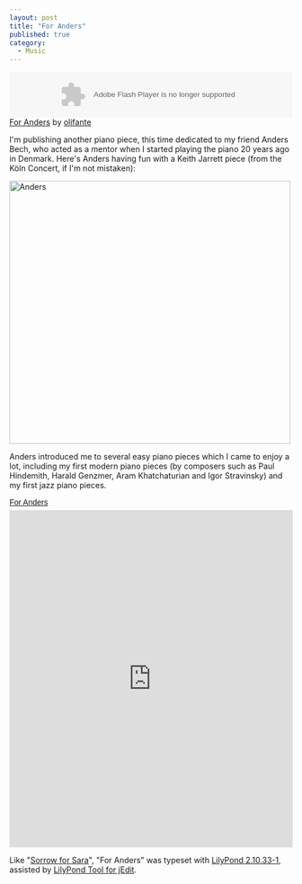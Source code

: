 ```yaml
---
layout: post
title: "For Anders"
published: true
category:
  - Music
---
```

<p>
<object height="81" width="100%"> <param name="movie" value="http://player.soundcloud.com/player.swf?url=http%3A%2F%2Fapi.soundcloud.com%2Ftracks%2F18508760"></param> <param name="allowscriptaccess" value="always"></param> <embed allowscriptaccess="always" height="81" src="http://player.soundcloud.com/player.swf?url=http%3A%2F%2Fapi.soundcloud.com%2Ftracks%2F18508760" type="application/x-shockwave-flash" width="100%"></embed> </object>  <span><a href="http://soundcloud.com/olifante/for-anders">For Anders</a> by <a href="http://soundcloud.com/olifante">olifante</a></span> 
</p>

<p>
I'm publishing another piano piece, this time dedicated to my friend Anders Bech, who acted as a mentor when I started playing the piano 20 years ago in Denmark. Here's Anders having fun with a Keith Jarrett piece (from the Köln Concert, if I'm not mistaken):
</p>

<p>
<a href="http://www.flickr.com/photos/olifante/2779657484/" title="Anders by Olifante, on Flickr"><img src="http://farm4.static.flickr.com/3089/2779657484_ff1a2b3aba.jpg" width="500" height="468" alt="Anders"></a>
</p>

<p>
Anders introduced me to several easy piano pieces which I came to enjoy a lot, including my first modern piano pieces (by composers such as Paul Hindemith, Harald Genzmer, Aram Khatchaturian and Igor Stravinsky) and my first jazz piano pieces.
</p>

<p>
<a title="View For Anders on Scribd" href="http://www.scribd.com/doc/4909719/For-Anders" style="margin: 12px auto 6px auto; font-family: Helvetica,Arial,Sans-serif; font-style: normal; font-variant: normal; font-weight: normal; font-size: 14px; line-height: normal; font-size-adjust: none; font-stretch: normal; -x-system-font: none; display: block; text-decoration: underline;">For Anders</a><iframe class="scribd_iframe_embed" src="http://www.scribd.com/embeds/4909719/content?start_page=1&view_mode=list&access_key=key-2khq4ecjii3fk4vmr90j" data-auto-height="true" data-aspect-ratio="" scrolling="no" id="doc_43504" width="100%" height="600" frameborder="0"></iframe>
</p>

<p>
Like &quot;<a href="http://olifante.blogs.com/covil/2008/08/sorrow-for-sara.html">Sorrow for Sara</a>&quot;, &quot;For Anders&quot; was typeset with <a href="http://lilypond.org/web/">LilyPond 2.10.33-1</a>, assisted by <a href="http://lilypondtool.organum.hu/">LilyPond Tool for jEdit</a>.
</p>



